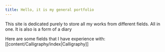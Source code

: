 ```yaml
---
title: Hello, it is my general portfolio
---
```

This site is dedicated purely to store all my works from different fields. All in one. It is also is a form of a diary

Here are some fields that I have experience with:  
[[content/Calligraphy/index|Calligraphy]]

